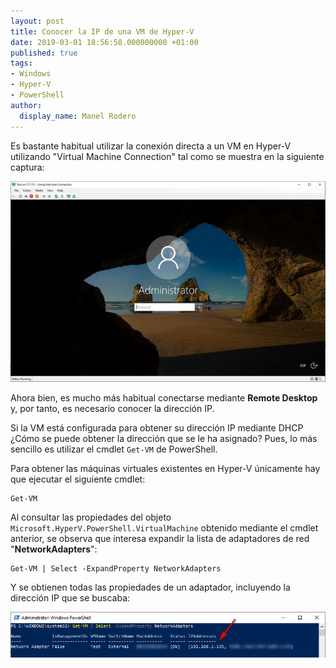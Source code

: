 ```yaml
---
layout: post
title: Conocer la IP de una VM de Hyper-V
date: 2019-03-01 18:56:58.000000000 +01:00
published: true
tags:
- Windows
- Hyper-V
- PowerShell
author:
  display_name: Manel Rodero
---
```


Es bastante habitual utilizar la conexión directa a un VM en Hyper-V utilizando "Virtual Machine Connection" tal como se muestra en la siguiente captura:

![Virtual Machine Connection][1]

Ahora bien, es mucho más habitual conectarse mediante **Remote Desktop** y, por tanto, es necesario conocer la dirección IP.

Si la VM está configurada para obtener su dirección IP mediante DHCP ¿Cómo se puede obtener la dirección que se le ha asignado? Pues, lo más sencillo es utilizar el cmdlet `Get-VM` de PowerShell.

Para obtener las máquinas virtuales existentes en Hyper-V únicamente hay que ejecutar el siguiente cmdlet:  

    Get-VM

Al consultar las propiedades del objeto `Microsoft.HyperV.PowerShell.VirtualMachine` obtenido mediante el cmdlet anterior, se observa que interesa expandir la lista de adaptadores de red "**NetworkAdapters**":
    
    Get-VM | Select -ExpandProperty NetworkAdapters

Y se obtienen todas las propiedades de un adaptador, incluyendo la dirección IP que se buscaba:

![Obtención de la dirección IP de una VM usando PowerShell][2]

[1]: /assets/img/blog/2019-03-01_image_1.png "Virtual Machine Connection"
[2]: /assets/img/blog/2019-03-01_image_2.png "Obtención de la dirección IP de una VM usando PowerShell"
